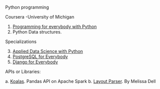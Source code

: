 Python programming

Coursera
-University of Michigan
1. [Programming for everybody with Python](https://www.coursera.org/learn/python)
2. Python Data structures. 

Specializations

3. [Applied Data Science with Python](https://www.coursera.org/specializations/data-science-python)
4. [PostgreSQL for Everybody](https://www.coursera.org/specializations/postgresql-for-everybody)
5. [Django for Everybody](https://www.coursera.org/specializations/django)



APIs or Libraries:

a. [Koalas](https://koalas.readthedocs.io/en/latest/). Pandas API on Apache Spark 
b. [Layout Parser](https://dell-research-harvard.github.io/resources/layout-parser). By Melissa Dell 
